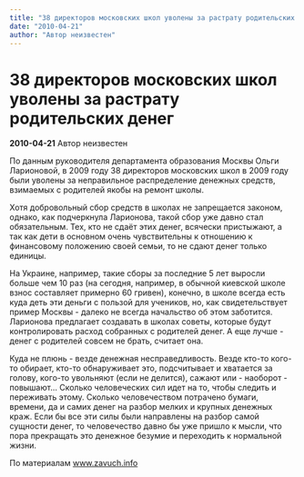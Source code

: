 ```yaml
---
title: "38 директоров московских школ уволены за растрату родительских денег"
date: "2010-04-21"
author: "Автор неизвестен"
---
```


# 38 директоров московских школ уволены за растрату родительских денег

**2010-04-21** Автор неизвестен

По данным руководителя департамента образования Москвы Ольги Ларионовой, в 2009 году 38 директоров московских школ в 2009 году были уволены за неправильное распределение денежных средств, взимаемых с родителей якобы на ремонт школы.

Хотя добровольный сбор средств в школах не запрещается законом, однако, как подчеркнула Ларионова, такой сбор уже давно стал обязательным. Тех, кто не сдаёт этих денег, всячески пристыжают, а так как дети в основном очень чувствительны к отношению к финансовому положению своей семьи, то не сдают денег только единицы.

На Украине, например, такие сборы за последние 5 лет выросли больше чем 10 раз (на сегодня, например, в обычной киевской школе взнос составляет примерно 60 гривен), конечно, в школе всегда есть куда деть эти деньги с пользой для учеников, но, как свидетельствует пример Москвы - далеко не всегда начальство об этом заботится. Ларионова предлагает создавать в школах советы, которые будут контролировать расход собранных с родителей денег. А еще лучше - денег с родителей совсем не брать, считает она.

Куда не плюнь - везде денежная несправедливость. Везде кто-то кого-то обирает, кто-то обнаруживает это, подсчитывает и хватается за голову, кого-то увольняют (если не делится), сажают или - наоборот - повышают... Сколько человеческих сил идет на то, чтобы следить и переживать этому. Сколько человечеством потрачено бумаги, времени, да и самих денег на разбор мелких и крупных денежных краж. Если бы все эти силы были направлены на разбор самой сущности денег, то человечество давно бы уже пришло к мысли, что пора прекращать это денежное безумие и переходить к нормальной жизни.

По материалам www.zavuch.info